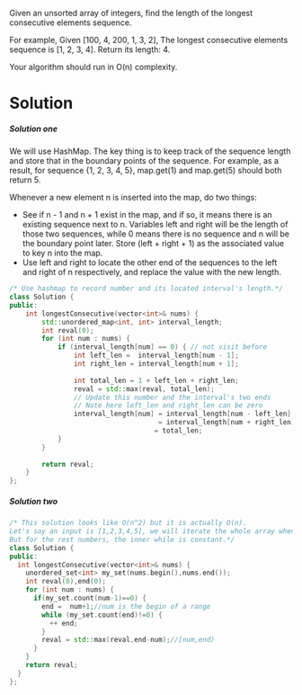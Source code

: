 Given an unsorted array of integers, find the length of the longest consecutive elements sequence.

For example,
Given [100, 4, 200, 1, 3, 2],
The longest consecutive elements sequence is [1, 2, 3, 4]. Return its length: 4.

Your algorithm should run in O(n) complexity.

# Solution

##### Solution one

We will use HashMap. The key thing is to keep track of the sequence length and store that in the boundary points of the sequence. For example, as a result, for sequence {1, 2, 3, 4, 5}, map.get(1) and map.get(5) should both return 5.

Whenever a new element n is inserted into the map, do two things:

* See if n - 1 and n + 1 exist in the map, and if so, it means there is an existing sequence next to n. Variables left and right will be the length of those two sequences, while 0 means there is no sequence and n will be the boundary point later. Store (left + right + 1) as the associated value to key n into the map.
* Use left and right to locate the other end of the sequences to the left and right of n respectively, and replace the value with the new length.

```cpp
/* Use hashmap to record number and its located interval's length.*/
class Solution {
public:
    int longestConsecutive(vector<int>& nums) {
        std::unordered_map<int, int> interval_length;
        int reval(0);
        for (int num : nums) {
            if (interval_length[num] == 0) { // not visit before
                int left_len =  interval_length[num - 1];
                int right_len = interval_length[num + 1];
                
                int total_len = 1 + left_len + right_len;
                reval = std::max(reval, total_len);
                // Update this number and the interval's two ends
                // Note here left_len and right_len can be zero
                interval_length[num] = interval_length[num - left_len] 
                                     = interval_length[num + right_len]
                                    = total_len;
            }
        }
        
        return reval;
    }
};
```

##### Solution two

```cpp
/* This solution looks like O(n^2) but it is actually O(n).
Let's say an input is [1,2,3,4,5], we will iterate the whole array when we check 1.
But for the rest numbers, the inner while is constant.*/
class Solution {
public:
  int longestConsecutive(vector<int>& nums) {
    unordered_set<int> my_set(nums.begin(),nums.end());
    int reval(0),end(0);
    for (int num : nums) {
      if(my_set.count(num-1)==0) {
        end =  num+1;//num is the begin of a range
        while (my_set.count(end)!=0) {
          ++ end;
        }
        reval = std::max(reval,end-num);//[num,end)
      }
    }
    return reval;
  }
};
```
